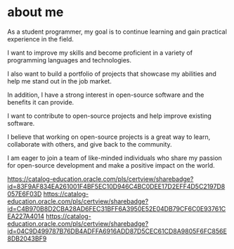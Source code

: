 # about me

As a student programmer, my goal is to continue learning and gain practical experience in the field.

I want to improve my skills and become proficient in a variety of programming languages and technologies. 

I also want to build a portfolio of projects that showcase my abilities and help me stand out in the job market.

In addition, I have a strong interest in open-source software and the benefits it can provide. 

I want to contribute to open-source projects and help improve existing software. 

I believe that working on open-source projects is a great way to learn, collaborate with others, and give back to the community. 

I am eager to join a team of like-minded individuals who share my passion for open-source development and make a positive impact on the world.

https://catalog-education.oracle.com/pls/certview/sharebadge?id=83F9AF834EA261001F4BF5EC10D946C4BC0DEE17D2EFF4D5C2197D8057E6F03D
https://catalog-education.oracle.com/pls/certview/sharebadge?id=C4B970B8D2CBA28AD6FEC31BFF6A3950E52E04DB79CF6C0E93761CEA227A4014
https://catalog-education.oracle.com/pls/certview/sharebadge?id=04C9D499787B76DB4ADFFA6916ADD87D5CEC61CD8A9805F6FC856E8DB2043BF9
